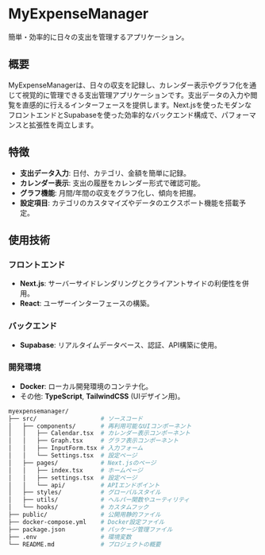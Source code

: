 # MyExpenseManager

簡単・効率的に日々の支出を管理するアプリケーション。

## 概要

MyExpenseManagerは、日々の収支を記録し、カレンダー表示やグラフ化を通じて視覚的に管理できる支出管理アプリケーションです。支出データの入力や閲覧を直感的に行えるインターフェースを提供します。Next.jsを使ったモダンなフロントエンドとSupabaseを使った効率的なバックエンド構成で、パフォーマンスと拡張性を両立します。

## 特徴

- **支出データ入力**: 日付、カテゴリ、金額を簡単に記録。
- **カレンダー表示**: 支出の履歴をカレンダー形式で確認可能。
- **グラフ機能**: 月間/年間の収支をグラフ化し、傾向を把握。
- **設定項目**: カテゴリのカスタマイズやデータのエクスポート機能を搭載予定。

## 使用技術

### フロントエンド
- **Next.js**: サーバーサイドレンダリングとクライアントサイドの利便性を併用。
- **React**: ユーザーインターフェースの構築。

### バックエンド
- **Supabase**: リアルタイムデータベース、認証、API構築に使用。

### 開発環境
- **Docker**: ローカル開発環境のコンテナ化。
- その他: **TypeScript**, **TailwindCSS** (UIデザイン用)。


```bash
myexpensemanager/
├── src/                  # ソースコード
│   ├── components/       # 再利用可能なUIコンポーネント
│   │   ├── Calendar.tsx  # カレンダー表示コンポーネント
│   │   ├── Graph.tsx     # グラフ表示コンポーネント
│   │   ├── InputForm.tsx # 入力フォーム
│   │   └── Settings.tsx  # 設定ページ
│   ├── pages/            # Next.jsのページ
│   │   ├── index.tsx     # ホームページ
│   │   ├── settings.tsx  # 設定ページ
│   │   └── api/          # APIエンドポイント
│   ├── styles/           # グローバルスタイル
│   ├── utils/            # ヘルパー関数やユーティリティ
│   └── hooks/            # カスタムフック
├── public/               # 公開用静的ファイル
├── docker-compose.yml    # Docker設定ファイル
├── package.json          # パッケージ管理ファイル
├── .env                  # 環境変数
└── README.md             # プロジェクトの概要
